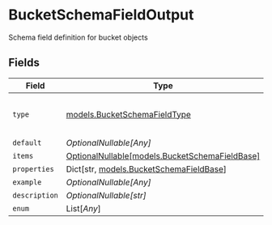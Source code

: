 # BucketSchemaFieldOutput

Schema field definition for bucket objects


## Fields

| Field                                                                                | Type                                                                                 | Required                                                                             | Description                                                                          |
| ------------------------------------------------------------------------------------ | ------------------------------------------------------------------------------------ | ------------------------------------------------------------------------------------ | ------------------------------------------------------------------------------------ |
| `type`                                                                               | [models.BucketSchemaFieldType](../models/bucketschemafieldtype.md)                   | :heavy_check_mark:                                                                   | Enum for field types in bucket schemas                                               |
| `default`                                                                            | *OptionalNullable[Any]*                                                              | :heavy_minus_sign:                                                                   | N/A                                                                                  |
| `items`                                                                              | [OptionalNullable[models.BucketSchemaFieldBase]](../models/bucketschemafieldbase.md) | :heavy_minus_sign:                                                                   | N/A                                                                                  |
| `properties`                                                                         | Dict[str, [models.BucketSchemaFieldBase](../models/bucketschemafieldbase.md)]        | :heavy_minus_sign:                                                                   | N/A                                                                                  |
| `example`                                                                            | *OptionalNullable[Any]*                                                              | :heavy_minus_sign:                                                                   | N/A                                                                                  |
| `description`                                                                        | *OptionalNullable[str]*                                                              | :heavy_minus_sign:                                                                   | N/A                                                                                  |
| `enum`                                                                               | List[*Any*]                                                                          | :heavy_minus_sign:                                                                   | N/A                                                                                  |